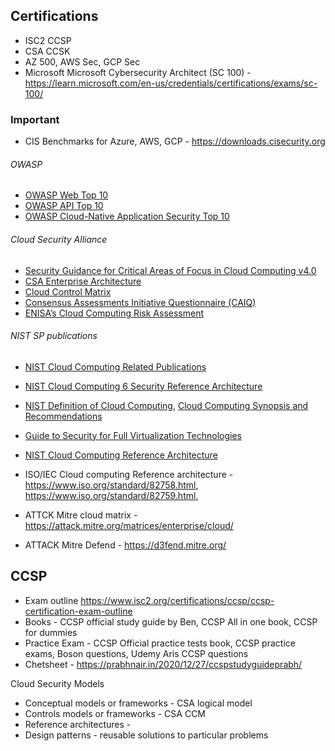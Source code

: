 ## Certifications
- ISC2 CCSP
- CSA CCSK
- AZ 500, AWS Sec, GCP Sec
- Microsoft Microsoft Cybersecurity Architect (SC 100) - https://learn.microsoft.com/en-us/credentials/certifications/exams/sc-100/

### Important
- CIS Benchmarks for Azure, AWS, GCP - https://downloads.cisecurity.org
###### OWASP
- [OWASP Web Top 10](https://owasp.org/www-project-top-ten/)
- [OWASP API Top 10](https://owasp.org/API-Security/editions/2023/en/0x11-t10/)
- [OWASP Cloud-Native Application Security Top 10](https://owasp.org/www-project-cloud-native-application-security-top-10/)
###### Cloud Security Alliance
- [Security Guidance for Critical Areas of Focus in Cloud Computing v4.0](https://cloudsecurityalliance.org/artifacts/security-guidance-v4)
- [CSA Enterprise Architecture](https://cloudsecurityalliance.org/research/working-groups/enterprise-architecture#_overview)
- [Cloud Control Matrix](https://cloudsecurityalliance.org/research/cloud-controls-matrix)
- [Consensus Assessments Initiative Questionnaire (CAIQ)](https://cloudsecurityalliance.org/research/working-groups/consensus-assessments#_overview)
- [ENISA’s Cloud Computing Risk Assessment](https://www.enisa.europa.eu/publications/cloud-computing-risk-assessment)
###### NIST SP publications 
- [NIST Cloud Computing Related Publications](https://www.nist.gov/itl/nist-cloud-computing-related-publications)
- [NIST Cloud Computing 6 Security Reference Architecture](https://csrc.nist.gov/files/pubs/sp/500/299/ipd/docs/NIST_Security_Reference_Architecture_2013.05.15_v1.0.pdf)
- [NIST Definition of Cloud Computing](https://nvlpubs.nist.gov/nistpubs/Legacy/SP/nistspecialpublication800-145.pdf), [Cloud Computing Synopsis and Recommendations](https://csrc.nist.gov/pubs/sp/800/146/final)
- [Guide to Security for Full Virtualization Technologies](https://csrc.nist.gov/pubs/sp/800/125/final)
- [NIST Cloud Computing Reference Architecture](https://tsapps.nist.gov/publication/get_pdf.cfm?pub_id=909505)

- ISO/IEC Cloud computing Reference architecture - https://www.iso.org/standard/82758.html, https://www.iso.org/standard/82759.html, 
- ATTCK Mitre cloud matrix - https://attack.mitre.org/matrices/enterprise/cloud/
- ATTACK Mitre Defend - https://d3fend.mitre.org/

## CCSP
- Exam outline https://www.isc2.org/certifications/ccsp/ccsp-certification-exam-outline
- Books - CCSP official study guide by Ben, CCSP All in one book, CCSP for dummies
- Practice Exam - CCSP Official practice tests book, CCSP practice exams, Boson questions, Udemy Aris CCSP questions
- Chetsheet - https://prabhnair.in/2020/12/27/ccspstudyguideprabh/

Cloud Security Models
- Conceptual models or frameworks - CSA logical model 
- Controls models or frameworks - CSA CCM
- Reference architectures - 
- Design patterns - reusable solutions to particular problems

